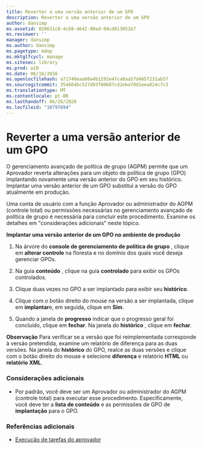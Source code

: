 ```yaml
---
title: Reverter a uma versão anterior de um GPO
description: Reverter a uma versão anterior de um GPO
author: dansimp
ms.assetid: 028631c0-4cb9-4642-90ad-04cd813051b7
ms.reviewer: ''
manager: dansimp
ms.author: dansimp
ms.pagetype: mdop
ms.mktglfcycl: manage
ms.sitesec: library
ms.prod: w10
ms.date: 06/16/2016
ms.openlocfilehash: a71740eaa60a4b1292e47ca8aa57d4657231ab57
ms.sourcegitcommit: 354664bc527d93f80687cd2eba70d1eea024c7c3
ms.translationtype: MT
ms.contentlocale: pt-BR
ms.lasthandoff: 06/26/2020
ms.locfileid: "10797694"
---
```

# Reverter a uma versão anterior de um GPO


O gerenciamento avançado de política de grupo (AGPM) permite que um Aprovador reverta alterações para um objeto de política de grupo (GPO) implantando novamente uma versão anterior do GPO em seu histórico. Implantar uma versão anterior de um GPO substitui a versão do GPO atualmente em produção.

Uma conta de usuário com a função Aprovador ou administrador do AGPM (controle total) ou permissões necessárias no gerenciamento avançado de política de grupo é necessária para concluir este procedimento. Examine os detalhes em "considerações adicionais" neste tópico.

**Implantar uma versão anterior de um GPO no ambiente de produção**

1.  Na árvore do **console de gerenciamento de política de grupo** , clique em **alterar controle** na floresta e no domínio dos quais você deseja gerenciar GPOs.

2.  Na guia **conteúdo** , clique na guia **controlado** para exibir os GPOs controlados.

3.  Clique duas vezes no GPO a ser implantado para exibir seu **histórico**.

4.  Clique com o botão direito do mouse na versão a ser implantada, clique em **implantar**e, em seguida, clique em **Sim**.

5.  Quando a janela de **progresso** indicar que o progresso geral foi concluído, clique em **fechar**. Na janela do **histórico** , clique em **fechar**.

**Observação**  Para verificar se a versão que foi reimplementada corresponde à versão pretendida, examine um relatório de diferença para as duas versões. Na janela do **histórico** do GPO, realce as duas versões e clique com o botão direito do mouse e selecione **diferença** e relatório **HTML** ou **relatório XML**.

 

### Considerações adicionais

-   Por padrão, você deve ser um Aprovador ou administrador do AGPM (controle total) para executar esse procedimento. Especificamente, você deve ter a **lista de conteúdo** e as permissões de GPO de **implantação** para o GPO.

### Referências adicionais

-   [Execução de tarefas do aprovador](performing-approver-tasks.md)

 

 





